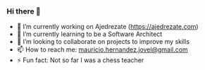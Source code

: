 ### Hi there 👋
- 🔭 I’m currently working on Ajedrezate (https://ajedrezate.com)
- 🌱 I’m currently learning to be a Software Architect
- 👯 I’m looking to collaborate on projects to improve my skills
- 📫 How to reach me: mauricio.hernandez.jovel@gmail.com
- ⚡ Fun fact: Not so far I was a chess teacher
<!--
**chinojovel/chinojovel** is a ✨ _special_ ✨ repository because its `README.md` (this file) appears on your GitHub profile.

Here are some ideas to get you started:

- 🔭 I’m currently working on ajedrezate
- 🌱 I’m currently learning to be a Software Architect
- 👯 I’m looking to collaborate on projects to improve my skills
- 📫 How to reach me: mauricio.hernandez.jovel@gmail.com
- ⚡ Fun fact: Not so far I was a chess teacher
-->

